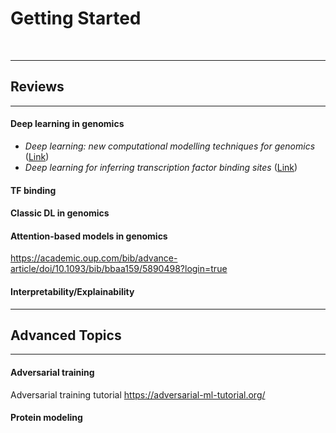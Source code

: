 # Getting Started
<br>

_____________________________________________________________
## Reviews
_____________________________________________________________

#### Deep learning in genomics
* _Deep learning: new computational modelling techniques for genomics_ ([Link](https://www.nature.com/articles/s41576-019-0122-6)) 
* _Deep learning for inferring transcription factor binding sites_ 
([Link](https://www.sciencedirect.com/science/article/pii/S2452310020300032?via%3Dihub)) 

#### TF binding


#### Classic DL in genomics


#### Attention-based models in genomics

https://academic.oup.com/bib/advance-article/doi/10.1093/bib/bbaa159/5890498?login=true



#### Interpretability/Explainability

_____________________________________________________________

## Advanced Topics
_____________________________________________________________


#### Adversarial training
Adversarial training tutorial
https://adversarial-ml-tutorial.org/

#### Protein modeling




<br>
<br>
<br>
<br>
<br>
<br>
<br>
<br>
<br>
